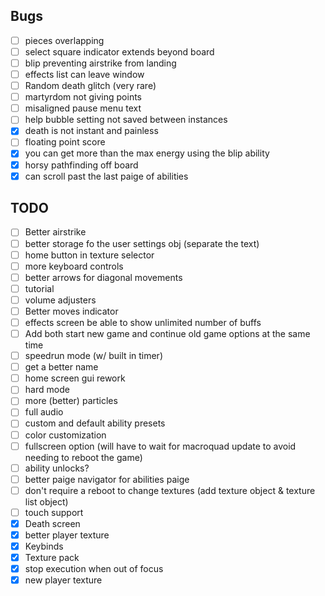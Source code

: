 


## Bugs
- [ ] pieces overlapping
- [ ] select square indicator extends beyond board
- [ ] blip preventing airstrike from landing
- [ ] effects list can leave window
- [ ] Random death glitch (very rare)
- [ ] martyrdom not giving points
- [ ] misaligned pause menu text
- [ ] help bubble setting not saved between instances
- [x] death is not instant and painless
- [ ] floating point score
- [x] you can get more than the max energy using the blip ability
- [x] horsy pathfinding off board
- [x] can scroll past the last paige of abilities

## TODO
- [ ] Better airstrike
- [ ] better storage fo the user settings obj (separate the text)
- [ ] home button in texture selector
- [ ] more keyboard controls
- [ ] better arrows for diagonal movements
- [ ] tutorial
- [ ] volume adjusters
- [ ] Better moves indicator
- [ ] effects screen be able to show unlimited number of buffs
- [ ] Add both start new game and continue old game options at the same time
- [ ] speedrun mode (w/ built in timer)
- [ ] get a better name
- [ ] home screen gui rework
- [ ] hard mode
- [ ] more (better) particles
- [ ] full audio
- [ ] custom and default ability presets
- [ ] color customization
- [ ] fullscreen option (will have to wait for macroquad update to avoid needing to reboot the game)
- [ ] ability unlocks?
- [ ] better paige navigator for abilities paige
- [ ] don't require a reboot to change textures (add texture object & texture list object)
- [ ] touch support
- [x] Death screen
- [x] better player texture
- [x] Keybinds
- [x] Texture pack
- [x] stop execution when out of focus
- [x] new player texture
